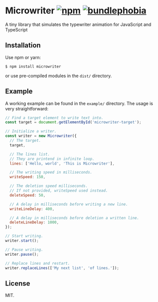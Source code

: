 # Microwriter [![npm][npm-shield]][npm-url] [![bundlephobia][bundlephobia-shield]][bundlephobia-url]

[npm-shield]: https://img.shields.io/npm/v/microwriter.svg?style=flat
[npm-url]: https://npmjs.org/package/microwriter
[bundlephobia-shield]: https://img.shields.io/bundlephobia/minzip/microwriter
[bundlephobia-url]: https://img.shields.io/bundlephobia/minzip/microwriter

A tiny library that simulates the typewriter animation for JavaScript and TypeScript

## Installation

Use npm or yarn:

```
$ npm install microwriter
```

or use pre-compiled modules in the `dist/` directory.

## Example

A working example can be found in the `example/` directory. The usage is very straightforward:

```javascript
// Find a target element to write text into.
const target = document.getElementById('microwriter-target');

// Initialize a writer.
const writer = new Microwriter({
  // The target.
  target,

  // The lines list.
  // They are printend in infinite loop.
  lines: ['Hello, world', 'This is Microwriter'],

  // The writing speed in milliseconds.
  writeSpeed: 150,

  // The deletion speed milliseconds.
  // If not provided, writeSpeed used instead.
  deleteSpeed: 50,

  // A delay in milliseconds before writing a new line.
  writeLineDelay: 400,

  // A delay in milliseconds before deletion a written line.
  deleteLineDelay: 1000,
});

// Start writing.
writer.start();

// Pause writing.
writer.pause();

// Replace lines and restart.
writer.replaceLines(['My next list', 'of lines.']);
```

## License

MIT.
